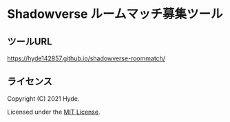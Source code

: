 # Shadowverse ルームマッチ募集ツール

## ツールURL

https://hyde142857.github.io/shadowverse-roommatch/

## ライセンス

Copyright (C) 2021 Hyde.

Licensed under the [MIT License](LICENSE).

